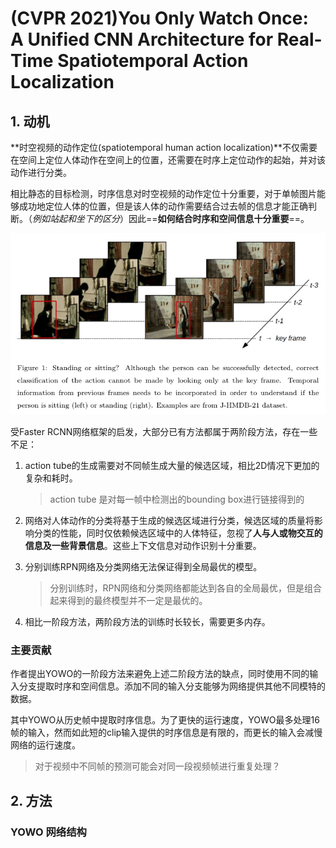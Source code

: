 # (CVPR 2021)You Only Watch Once: A Unified CNN Architecture for Real-Time Spatiotemporal Action Localization

## 1. 动机

**时空视频的动作定位(spatiotemporal human action localization)**不仅需要在空间上定位人体动作在空间上的位置，还需要在时序上定位动作的起始，并对该动作进行分类。

相比静态的目标检测，时序信息对时空视频的动作定位十分重要，对于单帧图片能够成功地定位人体的位置，但是该人体的动作需要结合过去帧的信息才能正确判断。（*例如站起和坐下的区分*）因此==**如何结合时序和空间信息十分重要**==。

![fig_1](.\img\fig_1.png)

受Faster RCNN网络框架的启发，大部分已有方法都属于两阶段方法，存在一些不足：

1. action tube的生成需要对不同帧生成大量的候选区域，相比2D情况下更加的复杂和耗时。

   > action tube 是对每一帧中检测出的bounding box进行链接得到的

2. 网络对人体动作的分类将基于生成的候选区域进行分类，候选区域的质量将影响分类的性能，同时仅依赖候选区域中的人体特征，忽视了**人与人或物交互的信息及一些背景信息**。这些上下文信息对动作识别十分重要。

3. 分别训练RPN网络及分类网络无法保证得到全局最优的模型。

   > 分别训练时，RPN网络和分类网络都能达到各自的全局最优，但是组合起来得到的最终模型并不一定是最优的。

4. 相比一阶段方法，两阶段方法的训练时长较长，需要更多内存。

### 主要贡献

作者提出YOWO的一阶段方法来避免上述二阶段方法的缺点，同时使用不同的输入分支提取时序和空间信息。添加不同的输入分支能够为网络提供其他不同模特的数据。

其中YOWO从历史帧中提取时序信息。为了更快的运行速度，YOWO最多处理16帧的输入，然而如此短的clip输入提供的时序信息是有限的，而更长的输入会减慢网络的运行速度。

> 对于视频中不同帧的预测可能会对同一段视频帧进行重复处理？

## 2. 方法

### YOWO 网络结构

